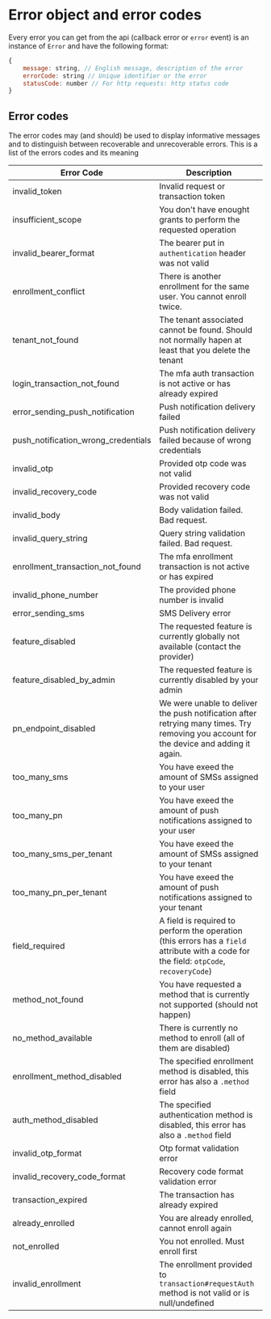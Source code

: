 # Error object and error codes
Every error you can get from the api (callback error or `error` event) is an instance
of `Error` and have the following format:

```js
{
	message: string, // English message, description of the error
	errorCode: string // Unique identifier or the error
	statusCode: number // For http requests: http status code
}
```

## Error codes
The error codes may (and should) be used to display informative messages and to
distinguish between recoverable and unrecoverable errors. This is a list of
the errors codes and its meaning

| Error Code | Description |
|------------|-------------|
| invalid_token | Invalid request or transaction token |
| insufficient_scope | You don't have enought grants to perform the requested operation |
| invalid_bearer_format | The bearer put in `authentication` header was not valid |
| enrollment_conflict | There is another enrollment for the same user. You cannot enroll twice. |
| tenant_not_found | The tenant associated cannot be found. Should not normally hapen at least that you delete the tenant |
| login_transaction_not_found | The mfa auth transaction is not active or has already expired |
| error_sending_push_notification | Push notification delivery failed |
| push_notification_wrong_credentials | Push notification delivery failed because of wrong credentials |
| invalid_otp | Provided otp code was not valid |
| invalid_recovery_code | Provided recovery code was not valid |
| invalid_body | Body validation failed. Bad request. |
| invalid_query_string | Query string validation failed. Bad request. |
| enrollment_transaction_not_found | The mfa enrollment transaction is not active or has expired |
| invalid_phone_number | The provided phone number is invalid |
| error_sending_sms | SMS Delivery error |
| feature_disabled | The requested feature is currently globally not available (contact the provider) |
| feature_disabled_by_admin | The requested feature is currently disabled by your admin |
| pn_endpoint_disabled | We were unable to deliver the push notification after retrying many times. Try removing you account for the device and adding it again. |
| too_many_sms | You have exeed the amount of SMSs assigned to your user |
| too_many_pn | You have exeed the amount of push notifications assigned to your user |
| too_many_sms_per_tenant | You have exeed the amount of SMSs assigned to your tenant |
| too_many_pn_per_tenant | You have exeed the amount of push notifications assigned to your tenant |
| field_required | A field is required to perform the operation (this errors has a `field` attribute with a code for the field: `otpCode`, `recoveryCode`) |
| method_not_found | You have requested a method that is currently not supported (should not happen) |
| no_method_available | There is currently no method to enroll (all of them are disabled) |
| enrollment_method_disabled | The specified enrollment method is disabled, this error has also a `.method` field |
| auth_method_disabled | The specified authentication method is disabled, this error has also a `.method` field |
| invalid_otp_format | Otp format validation error |
| invalid_recovery_code_format | Recovery code format validation error |
| transaction_expired | The transaction has already expired |
| already_enrolled | You are already enrolled, cannot enroll again |
| not_enrolled | You not enrolled. Must enroll first |
| invalid_enrollment | The enrollment provided to `transaction#requestAuth` method is not valid or is null/undefined |
